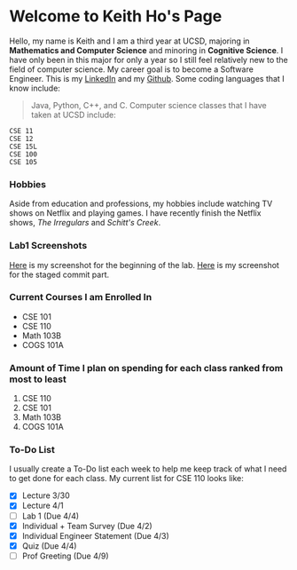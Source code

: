 # Welcome to Keith Ho's Page

Hello, my name is Keith and I am a third year at UCSD, majoring in **Mathematics and Computer Science** and minoring in **Cognitive Science**. I have only been in this major for only a year so I still feel relatively new to the field of computer science. My career goal is to become a Software Engineer. This is my [LinkedIn](https://www.linkedin.com/in/keith-h-263215115/) and my [Github](https://github.com/KeithDHo). Some coding languages that I know include:
> Java, Python, C++, and C.
Computer science classes that I have taken at UCSD include:
```
CSE 11
CSE 12
CSE 15L
CSE 100
CSE 105
```

### Hobbies
Aside from education and professions, my hobbies include watching TV shows on Netflix and playing games. I have recently finish the Netflix shows, *The Irregulars* and *Schitt's Creek*. 

### Lab1 Screenshots
[Here](./Screenshots/Lab1%20Part%202.1,%202.2%20.png) is my screenshot for the beginning of the lab. [Here](./Screenshots/Lab1%20gitignore.png) is my screenshot for the staged commit part.

### Current Courses I am Enrolled In
- CSE 101
- CSE 110
- Math 103B
- COGS 101A

### Amount of Time I plan on spending for each class ranked from most to least
1. CSE 110
2. CSE 101
3. Math 103B
4. COGS 101A

### To-Do List
I usually create a To-Do list each week to help me keep track of what I need to get done for each class. My current list for CSE 110 looks like:
- [x] Lecture 3/30
- [x] Lecture 4/1
- [ ] Lab 1 (Due 4/4)
- [x] Individual + Team Survey (Due 4/2)
- [x] Individual Engineer Statement (Due 4/3)
- [x] Quiz (Due 4/4)
- [ ] Prof Greeting (Due 4/9)